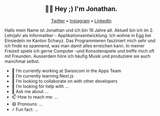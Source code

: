 <h2 align="center">👋🏻 Hey ;) I'm Jonathan.</h2>

<p align="center">
<a href="https://twitter.com/JonathanXD12_">Twitter</a> •
<a href="https://www.instagram.com/jonathan_russ_">Instagram</a> •
<a href="https://www.linkedin.com/in/jonathan-russ-swisscom">LinkedIn</a>
</p>

Hallo mein Name ist Jonathan und ich bin 16 Jahre alt. Aktuell bin ich im 2. Lehrjahr als Informatiker - Applikationsentwicklung. Ich wohne in Egg bei Einsiedeln im Kanton Schwyz. Das Programmieren fasziniert mich sehr und ich finde es spannend, was man damit alles erreichen kann. In meiner Freizeit spiele ich gerne Computer -und Konsolenspiele und treffe mich oft mit Freunden. Ausserdem höre ich häufig Musik und produziere sie auch manchmal selbst.

- 🔭 I’m currently working at Swisscom in the Apps Team
- 🌱 I’m currently learning Next.js
- 👯 I’m looking to collaborate on with other developers
- 🤔 I’m looking for help with ...
- 💬 Ask me about ...
- 📫 How to reach me: ...
- 😄 Pronouns: ...
- ⚡ Fun fact: ...

<!-- 🔗 &nbsp;**Connect with me**

[![Website](https://img.shields.io/badge/Website-4FC08D?style=for-the-badge&logo=githubpages&logoColor=white)](https://xtenzq.github.io/)
[![Blog](https://img.shields.io/badge/blog-FFA500?style=for-the-badge&logo=rss&logoColor=white)](https://xtenzq.github.io/blog)
[![Twitter](https://img.shields.io/badge/twitter-1DA1F2?style=for-the-badge&logo=twitter&logoColor=white)](https://twitter.com/xtenzQ)
[![Linkedin](https://img.shields.io/badge/linkedin-0077B5?style=for-the-badge&logo=linkedin&logoColor=white)](https://www.linkedin.com/in/xtenzq/)

📊 **Weekly development breakdown**

```text
Python       5 hrs 53 mins   ████████████████▓░░░░░░░░   66.46 %
JSON         2 hrs 37 mins   ███████▒░░░░░░░░░░░░░░░░░   29.64 %
Markdown     20 mins         █░░░░░░░░░░░░░░░░░░░░░░░░   03.82 %
Git Config   0 secs          ░░░░░░░░░░░░░░░░░░░░░░░░░   00.04 %
Other        0 secs          ░░░░░░░░░░░░░░░░░░░░░░░░░   00.03 %
```

<details>
  <summary>🛠️  Languages and Tools</b>
  </summary>
</details>

<details>
  <summary><b>📈  Language / Framework stats</b></summary>

![](https://raw.githubusercontent.com/xtenzQ/github-stats-transparent/output/generated/overview.svg)
![](https://raw.githubusercontent.com/xtenzQ/github-stats-transparent/output/generated/languages.svg)

</details> -->
